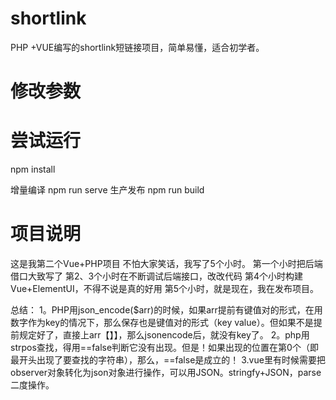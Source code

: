 # shortlink
PHP +VUE编写的shortlink短链接项目，简单易懂，适合初学者。


# 修改参数


# 尝试运行
npm install

增量编译
npm run serve
生产发布
npm run build

# 项目说明
这是我第二个Vue+PHP项目
不怕大家笑话，我写了5个小时。
第一个小时把后端借口大致写了
第2、3个小时在不断调试后端接口，改改代码
第4个小时构建Vue+ElementUI，不得不说是真的好用
第5个小时，就是现在，我在发布项目。

总结：
1。PHP用json_encode($arr)的时候，如果arr提前有键值对的形式，在用数字作为key的情况下，那么保存也是键值对的形式（key value）。但如果不是提前规定好了，直接上arr【】】，那么jsonencode后，就没有key了。
2。php用strpos查找，得用==false判断它没有出现。但是！如果出现的位置在第0个（即最开头出现了要查找的字符串），那么，==false是成立的！
3.vue里有时候需要把observer对象转化为json对象进行操作，可以用JSON。stringfy+JSON，parse二度操作。
